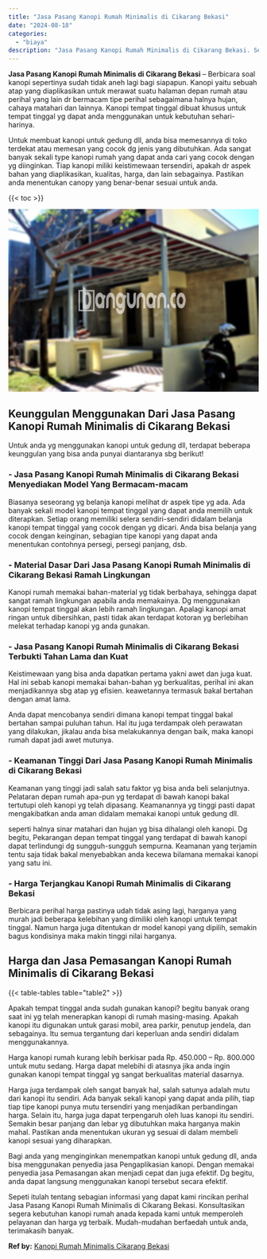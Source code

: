 ```yaml
---
title: "Jasa Pasang Kanopi Rumah Minimalis di Cikarang Bekasi"
date: "2024-08-18"
categories: 
  - "biaya"
description: "Jasa Pasang Kanopi Rumah Minimalis di Cikarang Bekasi. Sepeti itulah tentang sebagian informasi yang dapat kami rincikan perihal Jasa Pasang Kanopi Rumah Min..."
---
```


**Jasa Pasang Kanopi Rumah Minimalis di Cikarang Bekasi** – Berbicara soal kanopi sepertinya sudah tidak aneh lagi bagi siapapun. Kanopi yaitu sebuah atap yang diaplikasikan untuk merawat suatu halaman depan rumah atau perihal yang lain dr bermacam tipe perihal sebagaimana halnya hujan, cahaya matahari dan lainnya. Kanopi tempat tinggal dibuat khusus untuk tempat tinggal yg dapat anda menggunakan untuk kebutuhan sehari-harinya.

Untuk membuat kanopi untuk gedung dll, anda bisa memesannya di toko terdekat atau memesan yang cocok dg jenis yang dibutuhkan. Ada sangat banyak sekali type kanopi rumah yang dapat anda cari yang cocok dengan yg diinginkan. Tiap kanopi miliki keistimewaan tersendiri, apakah dr aspek bahan yang diaplikasikan, kualitas, harga, dan lain sebagainya. Pastikan anda menentukan canopy yang benar-benar sesuai untuk anda.

{{< toc >}}

![Jasa Pasang Kanopi Rumah Minimalis di Cikarang Bekasi](/images/harga-kanopi-minimalis-11.png)

## Keunggulan Menggunakan Dari Jasa Pasang Kanopi Rumah Minimalis di Cikarang Bekasi

Untuk anda yg menggunakan kanopi untuk gedung dll, terdapat beberapa keunggulan yang bisa anda punyai diantaranya sbg berikut!

### \- Jasa Pasang Kanopi Rumah Minimalis di Cikarang Bekasi Menyediakan Model Yang Bermacam-macam

Biasanya seseorang yg belanja kanopi melihat dr aspek tipe yg ada. Ada banyak sekali model kanopi tempat tinggal yang dapat anda memilih untuk diterapkan. Setiap orang memiliki selera sendiri-sendiri didalam belanja kanopi tempat tinggal yang cocok dengan yg dicari. Anda bisa belanja yang cocok dengan keinginan, sebagian tipe kanopi yang dapat anda menentukan contohnya persegi, persegi panjang, dsb.

### \- Material Dasar Dari Jasa Pasang Kanopi Rumah Minimalis di Cikarang Bekasi Ramah Lingkungan

Kanopi rumah memakai bahan-material yg tidak berbahaya, sehingga dapat sangat ramah lingkungan apabila anda memakainya. Dg menggunakan kanopi tempat tinggal akan lebih ramah lingkungan. Apalagi kanopi amat ringan untuk dibersihkan, pasti tidak akan terdapat kotoran yg berlebihan melekat terhadap kanopi yg anda gunakan.

### \- Jasa Pasang Kanopi Rumah Minimalis di Cikarang Bekasi Terbukti Tahan Lama dan Kuat

Keistimewaan yang bisa anda dapatkan pertama yakni awet dan juga kuat. Hal ini sebab kanopi memakai bahan-bahan yg berkualitas, perihal ini akan menjadikannya sbg atap yg efisien. keawetannya termasuk bakal bertahan dengan amat lama.

Anda dapat mencobanya sendiri dimana kanopi tempat tinggal bakal bertahan sampai puluhan tahun. Hal itu juga terdampak oleh perawatan yang dilakukan, jikalau anda bisa melakukannya dengan baik, maka kanopi rumah dapat jadi awet mutunya.

### \- Keamanan Tinggi Dari Jasa Pasang Kanopi Rumah Minimalis di Cikarang Bekasi

Keamanan yang tinggi jadi salah satu faktor yg bisa anda beli selanjutnya. Pelataran depan rumah apa-pun yg terdapat di bawah kanopi bakal tertutupi oleh kanopi yg telah dipasang. Keamanannya yg tinggi pasti dapat mengakibatkan anda aman didalam memakai kanopi untuk gedung dll.

seperti halnya sinar matahari dan hujan yg bisa dihalangi oleh kanopi. Dg begitu, Pekarangan depan tempat tinggal yang terdapat di bawah kanopi dapat terlindungi dg sungguh-sungguh sempurna. Keamanan yang terjamin tentu saja tidak bakal menyebabkan anda kecewa bilamana memakai kanopi yang satu ini.

### \- Harga Terjangkau Kanopi Rumah Minimalis di Cikarang Bekasi

Berbicara perihal harga pastinya udah tidak asing lagi, harganya yang murah jadi beberapa kelebihan yang dimiliki oleh kanopi untuk tempat tinggal. Namun harga juga ditentukan dr model kanopi yang dipilih, semakin bagus kondisinya maka makin tinggi nilai harganya.

## Harga dan Jasa Pemasangan Kanopi Rumah Minimalis di Cikarang Bekasi

{{< table-tables table="table2" >}}

Apakah tempat tinggal anda sudah gunakan kanopi? begitu banyak orang saat ini yg telah menerapkan kanopi di rumah masing-masing. Apakah kanopi itu digunakan untuk garasi mobil, area parkir, penutup jendela, dan sebagainya. Itu semua tergantung dari keperluan anda sendiri didalam menggunakannya.

Harga kanopi rumah kurang lebih berkisar pada Rp. 450.000 – Rp. 800.000 untuk mutu sedang. Harga dapat melebihi di atasnya jika anda ingin gunakan kanopi tempat tinggal yg sangat berkualitas material dasarnya.

Harga juga terdampak oleh sangat banyak hal, salah satunya adalah mutu dari kanopi itu sendiri. Ada banyak sekali kanopi yang dapat anda pilih, tiap tiap tipe kanopi punya mutu tersendiri yang menjadikan perbandingan harga. Selain itu, harga juga dapat terpengaruh oleh luas kanopi itu sendiri. Semakin besar panjang dan lebar yg dibutuhkan maka harganya makin mahal. Pastikan anda menentukan ukuran yg sesuai di dalam membeli kanopi sesuai yang diharapkan.

Bagi anda yang menginginkan menempatkan kanopi untuk gedung dll, anda bisa menggunakan penyedia jasa Pengaplikasian kanopi. Dengan memakai penyedia jasa Pemasangan akan menjadi cepat dan juga efektif. Dg begitu, anda dapat langsung menggunakan kanopi tersebut secara efektif.

Sepeti itulah tentang sebagian informasi yang dapat kami rincikan perihal Jasa Pasang Kanopi Rumah Minimalis di Cikarang Bekasi. Konsultasikan segera kebutuhan kanopi rumah anada kepada kami untuk memperoleh pelayanan dan harga yg terbaik. Mudah-mudahan berfaedah untuk anda, terimakasih banyak.

**Ref by:**  [Kanopi Rumah Minimalis Cikarang Bekasi](https://id.wikipedia.org/wiki/Kanopi)
